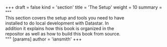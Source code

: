 +++
draft = false
kind = 'section'
title = 'The Setup'
weight = 10
summary = """\
This section covers the setup and tools you need to have \
installed to do local development with Datastar. In \
addition it explains how this book is organized in the \
repositor as well as how to build this book from source. \
"""
[params]
  author = 'iansmith'
+++
